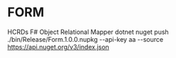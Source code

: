 # FORM
HCRDs F# Object Relational Mapper
dotnet nuget push ./bin/Release/Form.1.0.0.nupkg --api-key aa --source https://api.nuget.org/v3/index.json 
